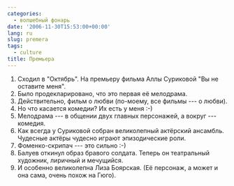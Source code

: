 ```yaml
---
categories:
  - волшебный фонарь
date: '2006-11-30T15:53:00+00:00'
lang: ru
slug: premera
tags:
  - culture
title: Премьера
---
```




1. Сходил в "Октябрь". На премьеру фильма Аллы Суриковой "Вы не оставите меня". 
2. Было продекларировано, что это первая её мелодрама. 
3. Действительно, фильм о любви (по-моему, все фильмы --- о любви). 
4. Но что касается комедии? Их есть у меня :-) 
5. Мелодрама --- в общении двух главных персонажей, а вокруг --- комедия. 
6. Как всегда у Суриковой собран великолепный актёрский ансамбль. Чудесные актёры чудесно играют эпизодические роли.
7. Фоменко-скрипач --- это сильно :-) 
8. Балуев откинул образ бравого солдата. Теперь он театральный художник, лиричный и мечущийся. 
9. И особенно великолепна Лиза Боярская. (Её персонаж, а может и она сама, очень похож на Гюго).